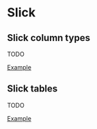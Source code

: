 # Slick

## Slick column types

TODO

[Example](https://github.com/KyleU/boilerplay/blob/master/app/models/table/film/MpaaRatingTypeColumnType.scala)


## Slick tables

TODO

[Example](https://github.com/KyleU/boilerplay/blob/master/app/models/table/customer/CustomerTable.scala)
